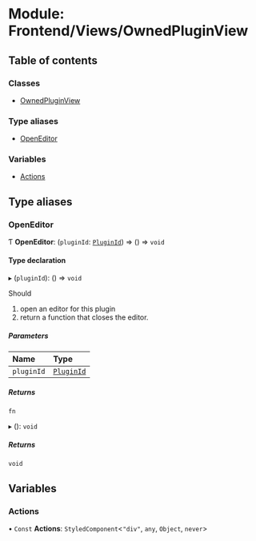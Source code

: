 # Module: Frontend/Views/OwnedPluginView

## Table of contents

### Classes

- [OwnedPluginView](../classes/Frontend_Views_OwnedPluginView.OwnedPluginView.md)

### Type aliases

- [OpenEditor](Frontend_Views_OwnedPluginView.md#openeditor)

### Variables

- [Actions](Frontend_Views_OwnedPluginView.md#actions)

## Type aliases

### OpenEditor

Ƭ **OpenEditor**: (`pluginId`: [`PluginId`](Backend_Plugins_SerializedPlugin.md#pluginid)) => () => `void`

#### Type declaration

▸ (`pluginId`): () => `void`

Should

1. open an editor for this plugin
2. return a function that closes the editor.

##### Parameters

| Name       | Type                                                       |
| :--------- | :--------------------------------------------------------- |
| `pluginId` | [`PluginId`](Backend_Plugins_SerializedPlugin.md#pluginid) |

##### Returns

`fn`

▸ (): `void`

##### Returns

`void`

## Variables

### Actions

• `Const` **Actions**: `StyledComponent`<`"div"`, `any`, `Object`, `never`\>
